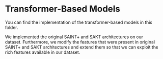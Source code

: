 # Transformer-Based Models
You can find the implementation of the transformer-based models in this folder.

We implemented the original SAINT+ and SAKT architectures on our dataset. Furthermore, we modify the features that were present in original SAINT+ and SAKT architectures and extend them so that we can exploit the rich features available in our dataset. 

